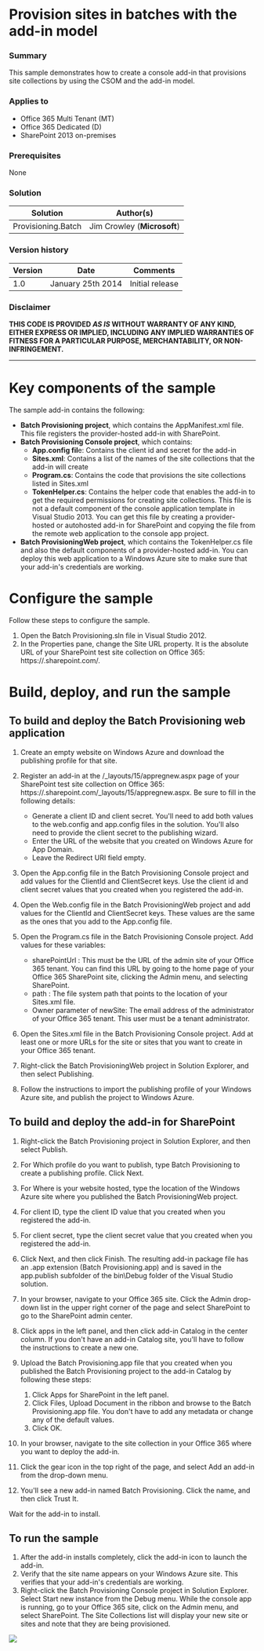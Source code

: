 # Provision sites in batches with the add-in model #

### Summary ###
This sample demonstrates how to create a console add-in that provisions site collections by using the CSOM and the add-in model.

### Applies to ###
-  Office 365 Multi Tenant (MT)
-  Office 365 Dedicated (D)
-  SharePoint 2013 on-premises


### Prerequisites ###
None

### Solution ###
Solution | Author(s)
---------|----------
Provisioning.Batch | Jim Crowley (**Microsoft**)

### Version history ###
Version  | Date | Comments
---------| -----| --------
1.0  | January 25th 2014 | Initial release

### Disclaimer ###
**THIS CODE IS PROVIDED *AS IS* WITHOUT WARRANTY OF ANY KIND, EITHER EXPRESS OR IMPLIED, INCLUDING ANY IMPLIED WARRANTIES OF FITNESS FOR A PARTICULAR PURPOSE, MERCHANTABILITY, OR NON-INFRINGEMENT.**


----------

# Key components of the sample #

The sample add-in contains the following:

- **Batch Provisioning project**, which contains the AppManifest.xml file. This file registers the provider-hosted add-in with SharePoint.
- **Batch Provisioning Console project**, which contains:
    - **App.config fil**e: Contains the client id and secret for the add-in
    - **Sites.xml**: Contains a list of the names of the site collections that the add-in will create
    - **Program.cs**: Contains the code that provisions the site collections listed in Sites.xml
    - **TokenHelper.cs**: Contains the helper code that enables the add-in to get the required permissions for creating site collections. This file is not a default component of the console application template in Visual Studio 2013. You can get this file by creating a provider-hosted or autohosted add-in for SharePoint and copying the file from the remote web application to the console app project.
- **Batch ProvisioningWeb project**, which contains the TokenHelper.cs file and also the default components of a provider-hosted add-in. You can deploy this web application to a Windows Azure site to make sure that your add-in's credentials are working.

# Configure the sample #
Follow these steps to configure the sample.

1. Open the Batch Provisioning.sln file in Visual Studio 2012.
2. In the Properties pane, change the Site URL property. It is the absolute URL of your SharePoint test site collection on Office 365: https://<my tenant>.sharepoint.com/.


# Build, deploy, and run the sample #
## To build and deploy the Batch Provisioning web application ##

1. Create an empty website on Windows Azure and download the publishing profile for that site.
2. Register an add-in at the /_layouts/15/appregnew.aspx page of your SharePoint test site collection on Office 365: https://<my tenant>.sharepoint.com/_layouts/15/appregnew.aspx. Be sure to fill in the following details:

    - Generate a client ID and client secret. You'll need to add both values to the  web.config and app.config files in the solution. You'll also need to provide the client secret to the publishing wizard.
    - Enter the URL of the website that you created on Windows Azure for App Domain.
    - Leave the Redirect URI field empty.

3. Open the App.config file in the Batch Provisioning Console project and add values for the ClientId and ClientSecret keys. Use the client id and client secret values that you created when you registered the add-in.
4. Open the Web.config file in the Batch ProvisioningWeb project and add values for the ClientId and ClientSecret keys. These values are the same as the ones that you add to the App.config file.
5. Open the Program.cs file in the Batch Provisioning Console project. Add values for these variables:

    - sharePointUrl : This must be the URL of the admin site of your Office 365 tenant. You can find this URL by going to the home page of your Office 365 SharePoint site, clicking the Admin menu, and selecting SharePoint.
    - path : The file system path that points to the location of your Sites.xml file.
    - Owner parameter of newSite: The email address of the administrator of your Office 365 tenant. This user must be a tenant administrator.

6. Open the Sites.xml file in the Batch Provisioning Console project. Add at least one or more URLs for the site or sites that you want to create in your Office 365 tenant.
7. Right-click the Batch ProvisioningWeb project in Solution Explorer, and then select Publishing.
8. Follow the instructions to import the publishing profile of your Windows Azure site, and publish the project to Windows Azure.


## To build and deploy the add-in for SharePoint ##

1. Right-click the Batch Provisioning project in Solution Explorer, and then select Publish.
2. For Which profile do you want to publish, type Batch Provisioning to create a publishing profile. Click Next.
3. For Where is your website hosted, type the location of the Windows Azure site where you published the Batch ProvisioningWeb project.
4. For client ID, type the client ID value that you created when you registered the add-in.
5. For client secret, type the client secret value that you created when you registered the add-in.
6. Click Next, and then click Finish. The resulting add-in package file has an .app extension (Batch Provisioning.app) and is saved in the app.publish subfolder of the bin\Debug folder of the Visual Studio solution.
7. In your browser, navigate to your Office 365 site. Click the Admin drop-down list in the upper right corner of the page and select SharePoint to go to the SharePoint admin center.
8. Click apps in the left panel, and then click add-in Catalog in the center column. If you don't have an add-in Catalog site, you'll have to follow the instructions to create a new one.
9. Upload the Batch Provisioning.app file that you created when you published the Batch Provisioning project to the add-in Catalog by following these steps:

    1. Click Apps for SharePoint in the left panel.
    2. Click Files, Upload Document in the ribbon and browse to the Batch Provisioning.app file. You don't have to add any metadata or change any of the default values. 
    3. Click OK.
10. In your browser, navigate to the site collection in your Office 365 where you want to deploy the add-in.
11. Click the gear icon in the top right of the page, and select Add an add-in from the drop-down menu.
12. You'll see a new add-in named Batch Provisioning. Click the name, and then click Trust It.

Wait for the add-in to install.

## To run the sample ##

1. After the add-in installs completely, click the add-in icon to launch the add-in.
2. Verify that the site name appears on your Windows Azure site. This verifies that your add-in's credentials are working.
3. Right-click the Batch Provisioning Console project in Solution Explorer. Select Start new instance from the Debug menu. While the console app is running, go to your Office 365 site, click on the Admin menu, and select SharePoint. The Site Collections list will display your new site or sites and note that they are being provisioned.


<img src="https://telemetry.sharepointpnp.com/pnp/samples/Provisioning.Batch" />